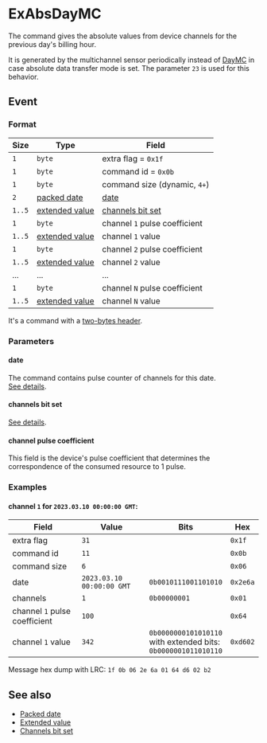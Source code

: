 # ExAbsDayMC

The command gives the absolute values from device channels for the previous day's billing hour.

It is generated by the multichannel sensor periodically instead of [DayMC](DayMC.md) in case absolute data transfer mode is set.
The parameter `23` is used for this behavior.


## Event

### Format

| Size   | Type                                            | Field                                 |
| ------ | ----------------------------------------------- | ------------------------------------- |
| `1`    | `byte`                                          | extra flag = `0x1f`                   |
| `1`    | `byte`                                          | command id = `0x0b`                   |
| `1`    | `byte`                                          | command size (dynamic, `4+`)          |
| `2`    | [packed date](../../types.md#packed-date)       | [date](#date)                         |
| `1..5` | [extended value](../../types.md#extended-value) | [channels bit set](#channels-bit-set) |
| `1`    | `byte`                                          | channel `1` pulse coefficient         |
| `1..5` | [extended value](#extended-value)               | channel `1` value                     |
| `1`    | `byte`                                          | channel `2` pulse coefficient         |
| `1..5` | [extended value](#extended-value)               | channel `2` value                     |
| ...    | ...                                             | ...                                   |
| `1`    | `byte`                                          | channel `N` pulse coefficient         |
| `1..5` | [extended value](#extended-value)               | channel `N` value                     |

It's a command with a [two-bytes header](../message.md#command-with-a-two-bytes-header).

### Parameters

#### **date**

The command contains pulse counter of channels for this date.
<br>
[See details](../../types.md#packed-date).

#### **channels bit set**

[See details](../../types.md#channels-bit-set).

#### **channel pulse coefficient**

This field is the device's pulse coefficient that determines the correspondence of the consumed resource to 1 pulse.

### Examples

#### channel `1` for `2023.03.10 00:00:00 GMT`:

| Field                         | Value                     | Bits                                                                    | Hex      |
| ----------------------------- | ------------------------- | ----------------------------------------------------------------------- | -------- |
| extra flag                    | `31`                      |                                                                         | `0x1f`   |
| command id                    | `11`                      |                                                                         | `0x0b`   |
| command size                  | `6`                       |                                                                         | `0x06`   |
| date                          | `2023.03.10 00:00:00 GMT` | `0b0010111001101010`                                                    | `0x2e6a` |
| channels                      | `1`                       | `0b00000001`                                                            | `0x01`   |
| channel `1` pulse coefficient | `100`                     |                                                                         | `0x64`   |
| channel `1` value             | `342`                     | `0b0000000101010110` <br> with extended bits: <br> `0b0000001011010110` | `0xd602` |

Message hex dump with LRC: `1f 0b 06 2e 6a 01 64 d6 02 b2`


## See also

* [Packed date](../../types.md#packed-date)
* [Extended value](../../types.md#extended-value)
* [Channels bit set](../../types.md#channels-bit-set)
